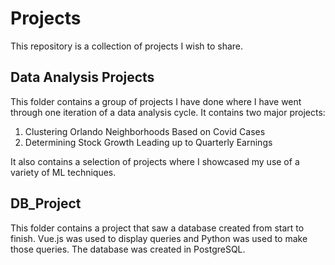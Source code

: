 # Projects
This repository is a collection of projects I wish to share.

## Data Analysis Projects
This folder contains a group of projects I have done where I have went through one iteration of a data analysis cycle.  It contains two major projects: 
1. Clustering Orlando Neighborhoods Based on Covid Cases
2. Determining Stock Growth Leading up to Quarterly Earnings

It also contains a selection of projects where I showcased my use of a variety of ML techniques.

## DB_Project
This folder contains a project that saw a database created from start to finish.  Vue.js was used to display queries and Python was used to make those queries.  The database was created in PostgreSQL.



